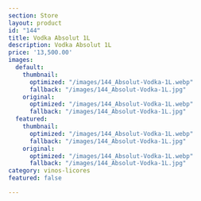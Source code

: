 ```yaml
---
section: Store
layout: product
id: "144"
title: Vodka Absolut 1L
description: Vodka Absolut 1L
price: '13,500.00'
images:
  default:
    thumbnail:
      optimized: "/images/144_Absolut-Vodka-1L.webp"
      fallback: "/images/144_Absolut-Vodka-1L.jpg"
    original:
      optimized: "/images/144_Absolut-Vodka-1L.webp"
      fallback: "/images/144_Absolut-Vodka-1L.jpg"
  featured:
    thumbnail:
      optimized: "/images/144_Absolut-Vodka-1L.webp"
      fallback: "/images/144_Absolut-Vodka-1L.jpg"
    original:
      optimized: "/images/144_Absolut-Vodka-1L.webp"
      fallback: "/images/144_Absolut-Vodka-1L.jpg"
category: vinos-licores
featured: false

---
```

